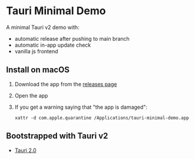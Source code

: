 # Tauri Minimal Demo

A minimal Tauri v2 demo with:

- automatic release after pushing to main branch
- automatic in-app update check
- vanilla js frontend

## Install on macOS

1. Download the app from the [releases page](https://github.com/sitek94/tauri-minimal-demo/releases)
2. Open the app
3. If you get a warning saying that "the app is damaged":

   ```
   xattr -d com.apple.quarantine /Applications/tauri-minimal-demo.app
   ```

## Bootstrapped with Tauri v2

- [Tauri 2.0](https://tauri.app/)
